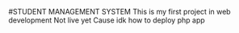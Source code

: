 #STUDENT MANAGEMENT SYSTEM
This is my first project in web development
Not live yet
Cause idk how to deploy php app
